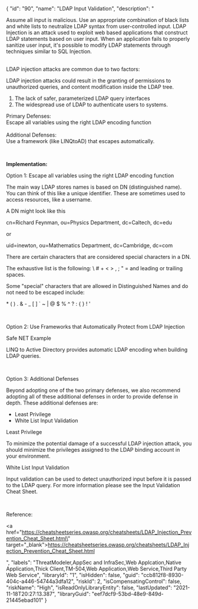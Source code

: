 {
  "id": "90",
  "name": "LDAP Input Validation",
  "description": "<p>Assume all input is malicious. Use an appropriate combination of black lists and white lists to neutralize LDAP syntax from user-controlled input. LDAP Injection is an attack used to exploit web based applications that construct LDAP statements based on user input. When an application fails to properly sanitize user input, it's possible to modify LDAP statements through techniques similar to SQL Injection.</p><p /><ol></ol><div><br /></div><div>LDAP injection attacks are common due to two factors:</div><ol></ol><p /><p>LDAP injection attacks could result in the granting of permissions to unauthorized queries, and content modification inside the LDAP tree.</p><ol><li>The lack of safer, parameterized LDAP query interfaces</li><li>The widespread use of LDAP to authenticate users to systems.</li></ol><p /><div>Primary Defenses:</div><div>Escape all variables using the right LDAP encoding function</div><div><br /></div><div>Additional Defenses:</div><div>Use a framework (like LINQtoAD) that escapes automatically.</div><p /><p><br /></p><p><b>Implementation:</b></p><p>Option 1: Escape all variables using the right LDAP encoding function</p><p>The main way LDAP stores names is based on DN (distinguished name). You can think of this like a unique identifier. These are sometimes used to access resources, like a username.</p><p>A DN might look like this</p><p>cn=Richard Feynman, ou=Physics Department, dc=Caltech, dc=edu</p><p>or</p><p>uid=inewton, ou=Mathematics Department, dc=Cambridge, dc=com</p><p>There are certain characters that are considered special characters in a DN.</p><p>The exhaustive list is the following: \\ # + &lt; &gt; , ; &quot; = and leading or trailing spaces.</p><p>Some &quot;special&quot; characters that are allowed in Distinguished Names and do not need to be escaped include:</p><p>* ( ) . &amp; - _ [ ] ` ~ | @ $ % ^ ? : { } ! '</p><p><br /></p><p>Option 2: Use Frameworks that Automatically Protect from LDAP Injection</p><p>Safe NET Example</p><p>LINQ to Active Directory provides automatic LDAP encoding when building LDAP queries.</p><p><br /></p><p>Option 3: Additional Defenses</p><p>Beyond adopting one of the two primary defenses, we also recommend adopting all of these additional defenses in order to provide defense in depth. These additional defenses are:</p><ul><li>Least Privilege</li><li>White List Input Validation</li></ul><p>Least Privilege</p><p>To minimize the potential damage of a successful LDAP injection attack, you should minimize the privileges assigned to the LDAP binding account in your environment.</p><p>White List Input Validation</p><p>Input validation can be used to detect unauthorized input before it is passed to the LDAP query. For more information please see the Input Validation Cheat Sheet.</p><p><br /></p><p>Reference:</p><p><a href=\"https://cheatsheetseries.owasp.org/cheatsheets/LDAP_Injection_Prevention_Cheat_Sheet.html\" target=\"_blank\">https://cheatsheetseries.owasp.org/cheatsheets/LDAP_Injection_Prevention_Cheat_Sheet.html</a></p>",
  "labels": "ThreatModeler,AppSec and InfraSec,Web Applcation,Native Application,Thick Client,TM-504,Web Application,Web Service,Third Party Web Service",
  "libraryId": "1",
  "isHidden": false,
  "guid": "ccb812f8-8930-404c-a446-54744a3dfa12",
  "riskId": 2,
  "isCompensatingControl": false,
  "riskName": "High",
  "isReadOnlyLibraryEntity": false,
  "lastUpdated": "2021-11-18T20:27:13.387",
  "libraryGuid": "eef7dcf9-53bd-48e9-849d-21445ebad101"
}